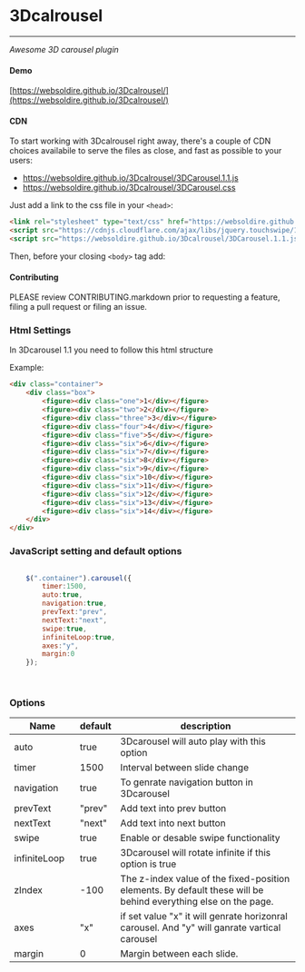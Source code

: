 # 3Dcalrousel

-------
_Awesome 3D carousel plugin_

#### Demo

[https://websoldire.github.io/3Dcalrousel/](https://websoldire.github.io/3Dcalrousel/)

#### CDN

To start working with 3Dcalrousel right away, there's a couple of CDN choices availabile
to serve the files as close, and fast as possible to your users:

- https://websoldire.github.io/3Dcalrousel/3DCarousel.1.1.js
- https://websoldire.github.io/3Dcalrousel/3DCarousel.css

Just add a link to the css file in your `<head>`:
```html
<link rel="stylesheet" type="text/css" href="https://websoldire.github.io/3Dcalrousel/3DCarousel.css">
<script src="https://cdnjs.cloudflare.com/ajax/libs/jquery.touchswipe/1.6.18/jquery.touchSwipe.min.js"></script>
<script src="https://websoldire.github.io/3Dcalrousel/3DCarousel.1.1.js"></script>
```

Then, before your closing ```<body>``` tag add:


#### Contributing

PLEASE review CONTRIBUTING.markdown prior to requesting a feature, filing a pull request or filing an issue.

### Html Settings

In 3Dcarousel 1.1 you need to follow this html structure 

Example:

```html
<div class="container">
    <div class="box">
        <figure><div class="one">1</div></figure>
        <figure><div class="two">2</div></figure>
        <figure><div class="three">3</div></figure>
        <figure><div class="four">4</div></figure>
        <figure><div class="five">5</div></figure>
        <figure><div class="six">6</div></figure>
        <figure><div class="six">7</div></figure>
        <figure><div class="six">8</div></figure>
        <figure><div class="six">9</div></figure>
        <figure><div class="six">10</div></figure>
        <figure><div class="six">11</div></figure>
        <figure><div class="six">12</div></figure>
        <figure><div class="six">13</div></figure>
        <figure><div class="six">14</div></figure>
    </div>
</div>
```


### JavaScript setting and default options
```javascript

    $(".container").carousel({
        timer:1500,
        auto:true,
        navigation:true,
        prevText:"prev",
        nextText:"next",
        swipe:true,
        infiniteLoop:true,
        axes:"y",
        margin:0 
    });
    
    
```

### Options

<table class="table table-bordered table-striped">
	<thead>
		<tr>
			<th style="width: 100px;">Name</th>
			<th style="width: 50px;">default</th>
			<th>description</th>
		</tr>
	</thead>
	<tbody>
		<tr>
			<td>auto</td>
			<td>true</td>
			<td>3Dcarousel will auto play with this option</td>
		</tr>
		<tr>
			<td>timer</td>
			<td>1500</td>
			<td>Interval between slide change</td>
		</tr>
		<tr>
			<td>navigation</td>
			<td>true</td>
			<td>To genrate navigation button in 3Dcarousel</td>
		</tr>
		<tr>
			<td>prevText</td>
			<td>"prev"</td>
			<td>Add text into prev button</td>
		</tr>
		<tr>
			<td>nextText</td>
			<td>"next"</td>
			<td>Add text into next button</td>
		</tr>
		<tr>
			<td>swipe</td>
			<td>true</td>
			<td>Enable or desable swipe functionality</td>
		</tr>
		<tr>
			<td>infiniteLoop</td>
			<td>true</td>
			<td>3Dcarousel will rotate infinite if this option is true</td>
		</tr>
		<tr>
			<td>zIndex</td>
			<td>-100</td>
			<td>The z-index value of the fixed-position elements.  By default these will be behind everything else on the page.</td>
		</tr>
		<tr>
			<td>axes</td>
			<td>"x"</td>
			<td>if set value "x" it will genrate horizonral carousel. And "y" will ganrate vartical carousel</td>
		</tr>
		<tr>
			<td>margin</td>
			<td>0</td>
			<td>Margin between each slide.</td>
		</tr>
	</tbody>
</table>
